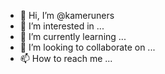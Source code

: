 - 👋 Hi, I’m @kameruners
- 👀 I’m interested in ...
- 🌱 I’m currently learning ...
- 💞️ I’m looking to collaborate on ...
- 📫 How to reach me ...

<!---
kameruners/kameruners is a ✨ special ✨ repository because its `README.md` (this file) appears on your GitHub profile.
You can click the Preview link to take a look at your changes.
--->
